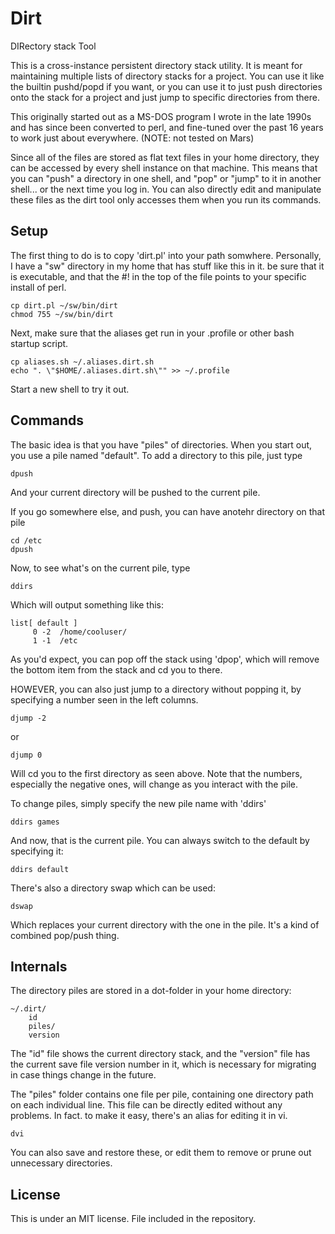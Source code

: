 # Dirt
DIRectory stack Tool

This is a cross-instance persistent directory stack utility.  It
is meant for maintaining multiple lists of directory stacks for a
project.  You can use it like the builtin pushd/popd if you want,
or you can use it to just push directories onto the stack for a
project and just jump to specific directories from there.

This originally started out as a MS-DOS program I wrote in the late
1990s and has since been converted to perl, and fine-tuned over the
past 16 years to work just about everywhere. (NOTE: not tested on
Mars)

Since all of the files are stored as flat text files in your home
directory, they can be accessed by every shell instance on that
machine.  This means that you can "push" a directory in one shell,
and "pop" or "jump" to it in another shell... or the next time you
log in.  You can also directly edit and manipulate these files as
the dirt tool only accesses them when you run its commands.

## Setup

The first thing to do is to copy 'dirt.pl' into your path somwhere.
Personally, I have a "sw" directory in my home that has stuff like
this in it.  be sure that it is executable, and that the #! in the
top of the file points to your specific install of perl.

    cp dirt.pl ~/sw/bin/dirt
    chmod 755 ~/sw/bin/dirt

Next, make sure that the aliases get run in your .profile or other
bash startup script.

    cp aliases.sh ~/.aliases.dirt.sh
    echo ". \"$HOME/.aliases.dirt.sh\"" >> ~/.profile
    
Start a new shell to try it out.


## Commands

The basic idea is that you have "piles" of directories.  When you
start out, you use a pile named "default".   To add a directory to
this pile, just type

    dpush 

And your current directory will be pushed to the current pile.

If you go somewhere else, and push, you can have anotehr directory
on that pile

    cd /etc
    dpush

Now, to see what's on the current pile, type 

    ddirs

Which will output something like this:

    list[ default ]
         0 -2  /home/cooluser/
         1 -1  /etc

As you'd expect, you can pop off the stack using 'dpop', which will
remove the bottom item from the stack and cd you to there.

HOWEVER, you can also just jump to a directory without popping it,
by specifying a number seen in the left columns.

    djump -2

or

    djump 0

Will cd you to the first directory as seen above.  Note that the
numbers, especially the negative ones, will change as you interact
with the pile.

To change piles, simply specify the new pile name with 'ddirs'

    ddirs games

And now, that is the current pile.  You can always switch to the
default by specifying it:

    ddirs default

There's also a directory swap which can be used:

    dswap

Which replaces your current directory with the one in the pile.
It's a kind of combined pop/push thing.


## Internals

The directory piles are stored in a dot-folder in your home directory:

	~/.dirt/
		id
		piles/
		version

The "id" file shows the current directory stack, and the "version"
file has the current save file version number in it, which is
necessary for migrating in case things change in the future.

The "piles" folder contains one file per pile, containing one
directory path on each individual line.  This file can be directly
edited without any problems. In fact. to make it easy, there's an
alias for editing it in vi.

	dvi

You can also save and restore these, or edit them to remove or 
prune out unnecessary directories.


## License

This is under an MIT license.  File included in the repository.
